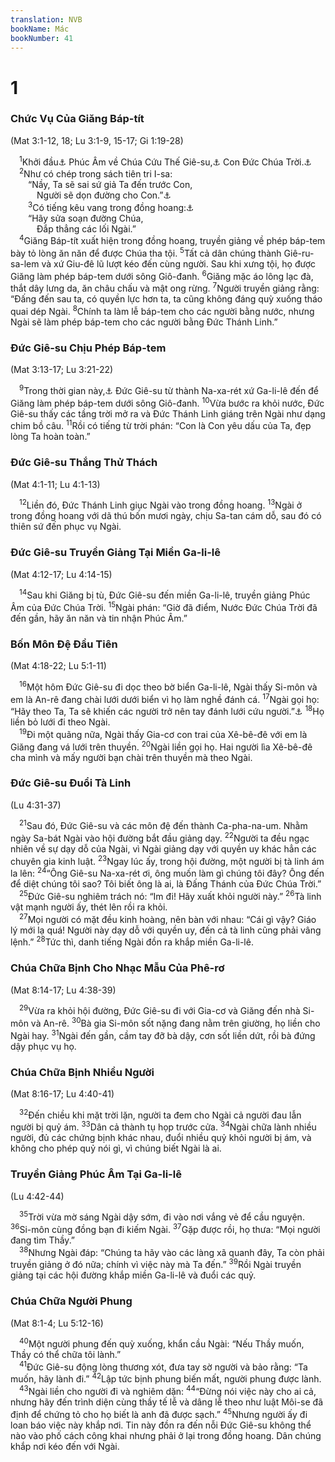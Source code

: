 ```yaml
---
translation: NVB
bookName: Mác 
bookNumber: 41
---
```


<div class="title"><h1>1</h1><h3>Chức Vụ Của Giăng Báp-tít </h3><p>(Mat 3:1-12, 18; Lu 3:1-9, 15-17; Gi 1:19-28) </p></div>
<span class="verse mac_1_1"> <sup>1</sup>Khởi đầu<a data-toggle="tooltip" data-placement="bottom" title="Ctd: Ban đầu Phúc Âm. Một số học giả cho rằng câu này là tựa đề của sách Phúc Âm Mác">⚓</a> Phúc Âm về Chúa Cứu Thế Giê-su,<a data-toggle="tooltip" data-placement="bottom" title="Nt: ‘Xristos’, Đấng được xức dầu">⚓</a> Con Đức Chúa Trời.<a data-toggle="tooltip" data-placement="bottom" title="Một số bản cổ không có Con Đức Chúa Trời">⚓</a><br/></span>
<span class="verse mac_1_2"> <sup>2</sup>Như có chép trong sách tiên tri I-sa: <br/>  “Nầy, Ta sẽ sai sứ giả Ta đến trước Con, <br/>   Người sẽ dọn đường cho Con.”<a data-toggle="tooltip" data-placement="bottom" title="Mal 3:1">⚓</a><br/></span>
<span class="verse mac_1_3">  <sup>3</sup>Có tiếng kêu vang trong đồng hoang:<a data-toggle="tooltip" data-placement="bottom" title="Isa 40:3">⚓</a><br/>  “Hãy sửa soạn đường Chúa, <br/>   Đắp thẳng các lối Ngài.” <br/></span>
<span class="verse mac_1_4"> <sup>4</sup>Giăng Báp-tít xuất hiện trong đồng hoang, truyền giảng về phép báp-tem bày tỏ lòng ăn năn để được Chúa tha tội. </span>
<span class="verse mac_1_5"><sup>5</sup>Tất cả dân chúng thành Giê-ru-sa-lem và xứ Giu-đê lũ lượt kéo đến cùng người. Sau khi xưng tội, họ được Giăng làm phép báp-tem dưới sông Giô-đanh. </span>
<span class="verse mac_1_6"><sup>6</sup>Giăng mặc áo lông lạc đà, thắt dây lưng da, ăn châu chấu và mật ong rừng. </span>
<span class="verse mac_1_7"><sup>7</sup>Người truyền giảng rằng: “Đấng đến sau ta, có quyền lực hơn ta, ta cũng không đáng quỳ xuống tháo quai dép Ngài. </span>
<span class="verse mac_1_8"><sup>8</sup>Chính ta làm lễ báp-tem cho các người bằng nước, nhưng Ngài sẽ làm phép báp-tem cho các người bằng Đức Thánh Linh.” <br/></span>
<div class="title"><h3>Đức Giê-su Chịu Phép Báp-tem </h3><p>(Mat 3:13-17; Lu 3:21-22) </p></div>
<span class="verse mac_1_9"> <sup>9</sup>Trong thời gian này,<a data-toggle="tooltip" data-placement="bottom" title="Ctd: trong những ngày đó">⚓</a> Đức Giê-su từ thành Na-xa-rét xứ Ga-li-lê đến để Giăng làm phép báp-tem dưới sông Giô-đanh. </span>
<span class="verse mac_1_10"><sup>10</sup>Vừa bước ra khỏi nước, Đức Giê-su thấy các tầng trời mở ra và Đức Thánh Linh giáng trên Ngài như dạng chim bồ câu. </span>
<span class="verse mac_1_11"><sup>11</sup>Rồi có tiếng từ trời phán: “Con là Con yêu dấu của Ta, đẹp lòng Ta hoàn toàn.” <br/></span>
<div class="title"><h3>Đức Giê-su Thắng Thử Thách </h3><p>(Mat 4:1-11; Lu 4:1-13) </p></div>
<span class="verse mac_1_12"> <sup>12</sup>Liền đó, Đức Thánh Linh giục Ngài vào trong đồng hoang. </span>
<span class="verse mac_1_13"><sup>13</sup>Ngài ở trong đồng hoang với dã thú bốn mươi ngày, chịu Sa-tan cám dỗ, sau đó có thiên sứ đến phục vụ Ngài. <br/></span>
<div class="title"><h3>Đức Giê-su Truyền Giảng Tại Miền Ga-li-lê </h3><p>(Mat 4:12-17; Lu 4:14-15) </p></div>
<span class="verse mac_1_14"> <sup>14</sup>Sau khi Giăng bị tù, Đức Giê-su đến miền Ga-li-lê, truyền giảng Phúc Âm của Đức Chúa Trời. </span>
<span class="verse mac_1_15"><sup>15</sup>Ngài phán: “Giờ đã điểm, Nước Đức Chúa Trời đã đến gần, hãy ăn năn và tin nhận Phúc Âm.” <br/></span>
<div class="title"><h3>Bốn Môn Đệ Đầu Tiên </h3><p>(Mat 4:18-22; Lu 5:1-11) </p></div>
<span class="verse mac_1_16"> <sup>16</sup>Một hôm Đức Giê-su đi dọc theo bờ biển Ga-li-lê, Ngài thấy Si-môn và em là An-rê đang chài lưới dưới biển vì họ làm nghề đánh cá. </span>
<span class="verse mac_1_17"><sup>17</sup>Ngài gọi họ: “Hãy theo Ta, Ta sẽ khiến các người trở nên tay đánh lưới cứu người.”<a data-toggle="tooltip" data-placement="bottom" title="Ctd: thành ngữ này có nghĩa là dẫn người về với Chúa như ngư phủ lưới cá">⚓</a></span>
<span class="verse mac_1_18"><sup>18</sup>Họ liền bỏ lưới đi theo Ngài. <br/></span>
<span class="verse mac_1_19"> <sup>19</sup>Đi một quãng nữa, Ngài thấy Gia-cơ con trai của Xê-bê-đê với em là Giăng đang vá lưới trên thuyền. </span>
<span class="verse mac_1_20"><sup>20</sup>Ngài liền gọi họ. Hai người lìa Xê-bê-đê cha mình và mấy người bạn chài trên thuyền mà theo Ngài. <br/></span>
<div class="title"><h3>Đức Giê-su Đuổi Tà Linh </h3><p>(Lu 4:31-37) </p></div>
<span class="verse mac_1_21"> <sup>21</sup>Sau đó, Đức Giê-su và các môn đệ đến thành Ca-pha-na-um. Nhằm ngày Sa-bát Ngài vào hội đường bắt đầu giảng dạy. </span>
<span class="verse mac_1_22"><sup>22</sup>Người ta đều ngạc nhiên về sự dạy dỗ của Ngài, vì Ngài giảng dạy với quyền uy khác hẳn các chuyên gia kinh luật. </span>
<span class="verse mac_1_23"><sup>23</sup>Ngay lúc ấy, trong hội đường, một người bị tà linh ám la lên: </span>
<span class="verse mac_1_24"><sup>24</sup>“Ông Giê-su Na-xa-rét ơi, ông muốn làm gì chúng tôi đây? Ông đến để diệt chúng tôi sao? Tôi biết ông là ai, là Đấng Thánh của Đức Chúa Trời.” <br/></span>
<span class="verse mac_1_25"> <sup>25</sup>Đức Giê-su nghiêm trách nó: “Im đi! Hãy xuất khỏi người này.” </span>
<span class="verse mac_1_26"><sup>26</sup>Tà linh vật mạnh người ấy, thét lên rồi ra khỏi. <br/></span>
<span class="verse mac_1_27"> <sup>27</sup>Mọi người có mặt đều kinh hoàng, nên bàn với nhau: “Cái gì vậy? Giáo lý mới lạ quá! Người này dạy dỗ với quyền uy, đến cả tà linh cũng phải vâng lệnh.” </span>
<span class="verse mac_1_28"><sup>28</sup>Tức thì, danh tiếng Ngài đồn ra khắp miền Ga-li-lê. <br/></span>
<div class="title"><h3>Chúa Chữa Bịnh Cho Nhạc Mẫu Của Phê-rơ </h3><p>(Mat 8:14-17; Lu 4:38-39) </p></div>
<span class="verse mac_1_29"> <sup>29</sup>Vừa ra khỏi hội đường, Đức Giê-su đi với Gia-cơ và Giăng đến nhà Si-môn và An-rê. </span>
<span class="verse mac_1_30"><sup>30</sup>Bà gia Si-môn sốt nặng đang nằm trên giường, họ liền cho Ngài hay. </span>
<span class="verse mac_1_31"><sup>31</sup>Ngài đến gần, cầm tay đỡ bà dậy, cơn sốt liền dứt, rồi bà đứng dậy phục vụ họ. <br/></span>
<div class="title"><h3>Chúa Chữa Bịnh Nhiều Người </h3><p>(Mat 8:16-17; Lu 4:40-41) </p></div>
<span class="verse mac_1_32"> <sup>32</sup>Đến chiều khi mặt trời lặn, người ta đem cho Ngài cả người đau lẫn người bị quỷ ám. </span>
<span class="verse mac_1_33"><sup>33</sup>Dân cả thành tụ họp trước cửa. </span>
<span class="verse mac_1_34"><sup>34</sup>Ngài chữa lành nhiều người, đủ các chứng bịnh khác nhau, đuổi nhiều quỷ khỏi người bị ám, và không cho phép quỷ nói gì, vì chúng biết Ngài là ai. <br/></span>
<div class="title"><h3>Truyền Giảng Phúc Âm Tại Ga-li-lê </h3><p>(Lu 4:42-44) </p></div>
<span class="verse mac_1_35"> <sup>35</sup>Trời vừa mờ sáng Ngài dậy sớm, đi vào nơi vắng vẻ để cầu nguyện. </span>
<span class="verse mac_1_36"><sup>36</sup>Si-môn cùng đồng bạn đi kiếm Ngài. </span>
<span class="verse mac_1_37"><sup>37</sup>Gặp được rồi, họ thưa: “Mọi người đang tìm Thầy.” <br/></span>
<span class="verse mac_1_38"> <sup>38</sup>Nhưng Ngài đáp: “Chúng ta hãy vào các làng xã quanh đây, Ta còn phải truyền giảng ở đó nữa; chính vì việc này mà Ta đến.” </span>
<span class="verse mac_1_39"><sup>39</sup>Rồi Ngài truyền giảng tại các hội đường khắp miền Ga-li-lê và đuổi các quỷ. <br/></span>
<div class="title"><h3>Chúa Chữa Người Phung </h3><p>(Mat 8:1-4; Lu 5:12-16) </p></div>
<span class="verse mac_1_40"> <sup>40</sup>Một người phung đến quỳ xuống, khẩn cầu Ngài: “Nếu Thầy muốn, Thầy có thể chữa tôi lành.” <br/></span>
<span class="verse mac_1_41"> <sup>41</sup>Đức Giê-su động lòng thương xót, đưa tay sờ người và bảo rằng: “Ta muốn, hãy lành đi.” </span>
<span class="verse mac_1_42"><sup>42</sup>Lập tức bịnh phung biến mất, người phung được lành. <br/></span>
<span class="verse mac_1_43"> <sup>43</sup>Ngài liền cho người đi và nghiêm dặn: </span>
<span class="verse mac_1_44"><sup>44</sup>“Đừng nói việc này cho ai cả, nhưng hãy đến trình diện cùng thầy tế lễ và dâng lễ theo như luật Môi-se đã định để chứng tỏ cho họ biết là anh đã được sạch.” </span>
<span class="verse mac_1_45"><sup>45</sup>Nhưng người ấy đi loan báo việc này khắp nơi. Tin này đồn ra đến nỗi Đức Giê-su không thể nào vào phố cách công khai nhưng phải ở lại trong đồng hoang. Dân chúng khắp nơi kéo đến với Ngài. <br/></span>
